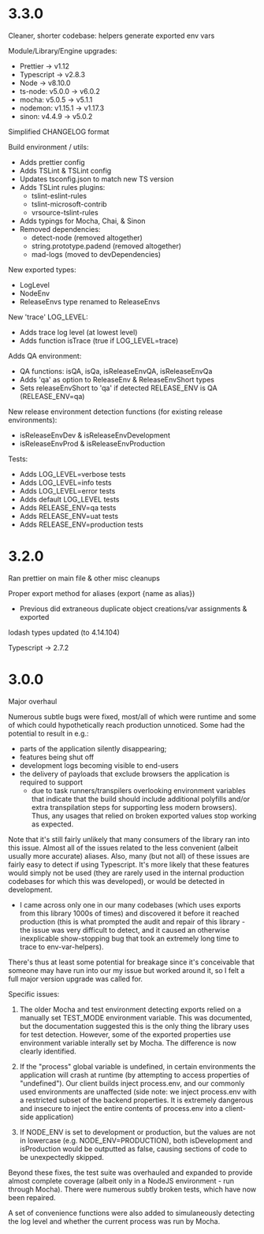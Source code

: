 3.3.0
=====
Cleaner, shorter codebase: helpers generate exported env vars

Module/Library/Engine upgrades:
-   Prettier -> v1.12
-   Typescript -> v2.8.3
-   Node -> v8.10.0
-   ts-node: v5.0.0 -> v6.0.2
-   mocha: v5.0.5 -> v5.1.1
-   nodemon: v1.15.1 -> v1.17.3
-   sinon: v4.4.9 -> v5.0.2

Simplified CHANGELOG format

Build environment / utils:
-   Adds prettier config
-   Adds TSLint & TSLint config
-   Updates tsconfig.json to match new TS version
-   Adds TSLint rules plugins:
    -   tslint-eslint-rules
    -   tslint-microsoft-contrib
    -   vrsource-tslint-rules
-   Adds typings for Mocha, Chai, & Sinon
-   Removed dependencies:
    -   detect-node (removed altogether)
    -   string.prototype.padend (removed altogether)
    -   mad-logs (moved to devDependencies)

New exported types:
-   LogLevel
-   NodeEnv
-   ReleaseEnvs type renamed to ReleaseEnvs

New 'trace' LOG_LEVEL:
-   Adds trace log level (at lowest level)
-   Adds function isTrace (true if LOG_LEVEL=trace)

Adds QA environment:
-   QA functions: isQA, isQa, isReleaseEnvQA, isReleaseEnvQa
-   Adds 'qa' as option to ReleaseEnv & ReleaseEnvShort types
-   Sets releaseEnvShort to 'qa' if detected RELEASE_ENV is QA (RELEASE_ENV=qa)

New release environment detection functions (for existing release environments):
-   isReleaseEnvDev & isReleaseEnvDevelopment
-   isReleaseEnvProd & isReleaseEnvProduction

Tests:
-   Adds LOG_LEVEL=verbose tests
-   Adds LOG_LEVEL=info tests
-   Adds LOG_LEVEL=error tests
-   Adds default LOG_LEVEL tests
-   Adds RELEASE_ENV=qa tests
-   Adds RELEASE_ENV=uat tests
-   Adds RELEASE_ENV=production tests

3.2.0
=====
Ran prettier on main file & other misc cleanups

Proper export method for aliases (export {name as alias})
-   Previous did extraneous duplicate object creations/var assignments & exported

lodash types updated (to 4.14.104)

Typescript -> 2.7.2

3.0.0
=====
Major overhaul

Numerous subtle bugs were fixed, most/all of which were runtime and some of which could hypothetically reach production unnoticed. Some had the potential to result in e.g.:
-   parts of the application silently disappearing;
-   features being shut off
-   development logs becoming visible to end-users
-   the delivery of payloads that exclude browsers the application is required to support
    -   due to task runners/transpilers overlooking environment variables that indicate that the build should include additional polyfills and/or extra transpilation steps for supporting less modern browsers).
Thus, any usages that relied on broken exported values stop working as expected.

Note that it's still fairly unlikely that many consumers of the library ran into this issue. Almost all of the issues related to the less convenient (albeit usually more accurate) aliases. Also, many (but not all) of these issues are fairly easy to detect if using Typescript. It's more likely that these features would simply not be used (they are rarely used in the internal production codebases for which this was developed), or would be detected in development.
-   I came across only one in our many codebases (which uses exports from this library 1000s of times) and discovered it before it reached production (this is what prompted the audit and repair of this library - the issue was very difficult to detect, and it caused an otherwise inexplicable show-stopping bug that took an extremely long time to trace to env-var-helpers).

There's thus at least some potential for breakage since it's conceivable that someone may have run into our my issue but worked around it, so I felt a full major version upgrade was called for.

Specific issues:
1) The older Mocha and test environment detecting exports relied on a manually set TEST_MODE environment variable. This was documented, but the documentation suggested this is the only thing the library uses for test detection. However, some of the exported properties use environment variable interally set by Mocha. The difference is now clearly identified.

2) If the "process" global variable is undefined, in certain environments the application will crash at runtime (by attempting to access properties of "undefined"). Our client builds inject process.env, and our commonly used environments are unaffected (side note: we inject process.env with a restricted subset of the backend properties. It is extremely dangerous and insecure to inject the entire contents of process.env into a client-side application)

3) If NODE_ENV is set to development or production, but the values are not in lowercase (e.g. NODE_ENV=PRODUCTION), both isDevelopment and isProduction would be outputted as false, causing sections of code to be unexpectedly skipped.

Beyond these fixes, the test suite was overhauled and expanded to provide almost complete coverage (albeit only in a NodeJS environment - run through Mocha). There were numerous subtly broken tests, which have now been repaired.

A set of convenience functions were also added to simulaneously detecting the log level and whether the current process was run by Mocha.
